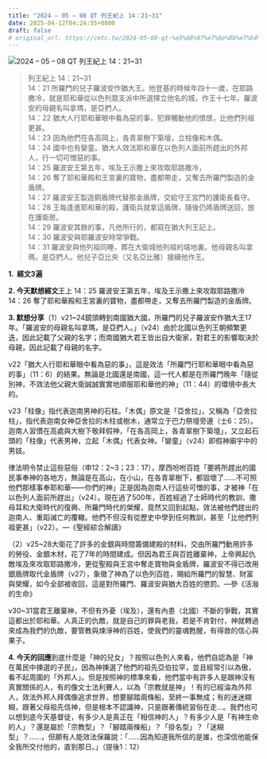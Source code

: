 ```yaml
---
title: "2024 – 05 – 08 QT 列王紀上 14：21~31"
date: 2025-04-12T04:24:55+0800
draft: false
# original_url: https://cmtc.tw/2024-05-08-qt-%e5%88%97%e7%8e%8b%e7%b4%80%e4%b8%8a-14%ef%bc%9a2131
---
```


![2024 – 05 – 08 QT 列王紀上 14：21~31](/images/qt.jpg  "2024 – 05 – 08 QT 列王紀上 14：21~31")

> 列王紀上 14：21~31  
> 14：21 所羅門的兒子羅波安作猶大王。他登基的時候年四十一歲，在耶路撒冷，就是耶和華從以色列眾支派中所選擇立他名的城，作王十七年。羅波安的母親名叫拿瑪，是亞捫人。  
> 14：22 猶大人行耶和華眼中看為惡的事，犯罪觸動他的憤恨，比他們列祖更甚。  
> 14：23 因為他們在各高岡上，各青翠樹下築壇，立柱像和木偶。  
> 14：24 國中也有孌童。猶大人效法耶和華在以色列人面前所趕出的外邦人，行一切可憎惡的事。  
> 14：25 羅波安王第五年，埃及王示撒上來攻取耶路撒冷，  
> 14：26 奪了耶和華殿和王宮裏的寶物，盡都帶走，又奪去所羅門製造的金盾牌。  
> 14：27 羅波安王製造銅盾牌代替那金盾牌，交給守王宮門的護衛長看守。  
> 14：28 王每逢進耶和華的殿，護衛兵就拿這盾牌，隨後仍將盾牌送回，放在護衛房。  
> 14：29 羅波安其餘的事，凡他所行的，都寫在猶大列王記上。  
> 14：30 羅波安與耶羅波安時常爭戰。  
> 14：31 羅波安與他列祖同睡，葬在大衛城他列祖的墳地裏。他母親名叫拿瑪，是亞捫人。他兒子亞比央（又名亞比雅）接續他作王。

**1.  經文3遍**

**2. 今天默想經文**王上 14：25 羅波安王第五年，埃及王示撒上來攻取耶路撒冷  
14：26 奪了耶和華殿和王宮裏的寶物，盡都帶走，又奪去所羅門製造的金盾牌。

**3. 默想分享**（1）v21~24鏡頭轉到南國猶大國，所羅門的兒子羅波安作猶大王17年。「羅波安的母親名叫拿瑪，是亞捫人。」（v24）由於北國以色列王朝頻繁更迭，因此記載了父親的名字；而南國猶大君王皆出自大衛家，對君王的影響取決於母親，因此記載了母親的名字。

v22「猶大人行耶和華眼中看為惡的事」，這是效法「所羅門行耶和華眼中看為惡的事」（11：6）的結果。無論是北國還是南國，這一代人都是在所羅門晚年「隨從別神，不效法他父親大衛誠誠實實地順服耶和華他的神」（11：44）的環境中長大的。

v23「柱像」指代表迦南男神的石柱。「木偶」原文是「亞舍拉」，又稱為「亞舍拉柱」，指代表迦南女神亞舍拉的木柱或樹木，通常立于巴力祭壇旁邊（士6：25）。迦南人習慣在高處與大樹下敬拜假神，「在各高岡上，各青翠樹下築壇」，又立起石頭的「柱像」代表男神，立起「木偶」代表女神。「孌童」（v24）即假神廟宇中的男妓。

律法明令禁止這些惡俗（申12：2~3；23：17），摩西吩咐百姓「要將所趕出的國民事奉神的各地方，無論是在高山，在小山，在各青翠樹下，都毀壞了……不可照他們那樣事奉耶和華——你們的神」正是因為迦南人行這些可憎的事，才被神「在以色列人面前所趕出」（v24）。現在過了500年，百姓經過了士師時代的教訓、撒母耳和大衛時代的復興、所羅門時代的榮耀，竟然又回到起點，效法被他們趕出的迦南人、重蹈滅亡的覆轍。他們不但沒有從歷史中學到任何教訓，甚至「比他們列祖更甚」（v22）。—《聖經綜合解讀》

（2）v25~28大衛花了許多的金銀與時間籌備建殿的材料，交由所羅門動用許多的勞役、金銀木材，花了7年的時間建成。但因為君王與百姓離棄神，上帝興起仇敵埃及來攻取耶路撒冷，更從聖殿與王宮中奪走寶物與金盾牌，羅波安不得已改用銀盾牌取代金盾牌（v27），象徵了神為了以色列百姓，賜給所羅門的智慧、財富與榮耀，如今全部被收回，這是對所羅門、羅波安與猶大百姓的懲罰。—參《活潑的生命》

v30~31當君王離棄神，不但有外憂（埃及），還有內患（北國）不斷的爭戰，其實這都出於耶和華。人真正的仇敵，就是自己的罪與老我，若是不肯對付，神就轉過來成為我們的仇敵，要管教與煉淨神的百姓，使我們的靈魂甦醒，有得救的信心與果子。

**4. 今天的回應**到底什麼是「神的兒女」？按照以色列人來看，他們自認為是「神在萬民中揀選的子民」，因為神揀選了他們的祖先亞伯拉罕，並且經常引以為傲，看不起周圍的「外邦人」。但是按照神的標準來看，他們當中有許多人是跟神沒有真實關係的人，有的像文士法利賽人，以為「宗教就是神」！有的已經淪為外邦人，效法外邦人拜偶像追求世界，想要腳踏兩條船，至終一事無成；有的迷迷糊糊，跟著父母祖先信神，但是根本不認識神，只是跟著傳統習俗在走…。我們也可以想到底今天基督徒，有多少人是真正在「相信神的人」？有多少人是「有神生命的人」？還是屬於「宗教型」？「腳踏兩條船」？「掛名型」？「迷糊型」？……，但願有人能效法保羅說：「……因為知道我所信的是誰，也深信他能保全我所交付他的，直到那日。」（提後1：12）